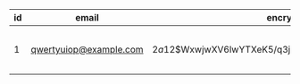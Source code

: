 | id  | email                                | encrypted_password                                                                              | reset_password_token | reset_password_sent_at | remember_created_at | sign_in_count | current_sign_in_at             | last_sign_in_at                   | current_sign_in_ip | last_sign_in_ip | confirmation_token         | confirmed_at                        | confirmation_sent_at           | unconfirmed_email | failed_attempts | unlock_token | locked_at | created_at                            | updated_at                             | name        | telephone      | birth_date                | profile | location | website | uid                                                         | provider |
| --- | ---------------------- | ------------------------------------------------------------ | -------------------- | ---------------------- | ------------------- | ------------- | ------------------------- | ------------------------- | ------------------ | --------------- | -------------------- | -------------------------- | -------------------------- | ----------------- | --------------- | ------------ | --------- | -------------------------- | -------------------------- | ---------- | ----------- | ------------------- | ------- | -------- | ------- | ------------------------------------ | -------- |
| 1   | qwertyuiop@example.com | $2a$12$WxwjwXV6lwYTXeK5/q3jq.uDM9rhPL7ISVb6TePPXHIBhMYAEPmOS |                                      |                                        |                                      | 1                     | 2024-04-09 13:21:50.57908 | 2024-04-09 13:21:50.57908 | 172.18.0.1               | 172.18.0.1          | Gi7sdPmHySRxmAqy3E1S | 2024-04-09 13:21:33.670764 | 2024-04-09 13:21:10.327375 |                                | 0                          |                       |                 | 2024-04-09 13:21:09.723859 | 2024-04-09 13:21:50.579368 | qwertyuiop | 08012345678 | 2000-01-01 00:00:00 |            |              |              | 25466816-7b2c-4975-9a27-5ffcba3700f2 |               |

